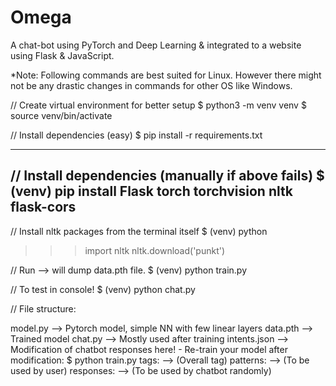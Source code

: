 # Omega
A chat-bot using PyTorch and Deep Learning &amp; integrated to a website using Flask &amp; JavaScript.

*Note: Following commands are best suited for Linux. However there might not be any drastic changes in commands for other OS like Windows.

// Create virtual environment for better setup
$ python3 -m venv venv
$ source venv/bin/activate

// Install dependencies (easy)
$ pip install -r requirements.txt

----------------------------------------------------------------------
// Install dependencies (manually if above fails)
$ (venv) pip install Flask torch torchvision nltk flask-cors
----------------------------------------------------------------------

// Install nltk packages from the terminal itself
$ (venv) python
>>> import nltk
>>> nltk.download('punkt')

// Run	--> will dump data.pth file.
$ (venv) python train.py

// To test in console!
$ (venv) python chat.py

// File structure:

model.py        --> Pytorch model, simple NN with few linear layers
data.pth        --> Trained model
chat.py         --> Mostly used after training
intents.json    --> Modification of chatbot responses here!
                    - Re-train your model after modification: $ python train.py
	tags:       --> (Overall tag)
	patterns:   --> (To be used by user)
	responses:  --> (To be used by chatbot randomly)
